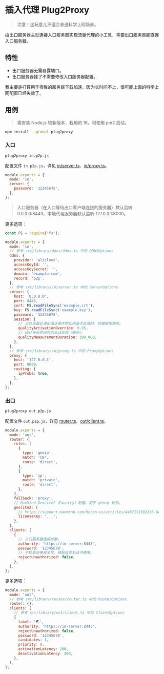 # 插入代理 Plug2Proxy

> 注意！这玩意儿不适合普通科学上网场景。

由出口服务器主动连接入口服务器实现流量代理的小工具，需要出口服务器能直连入口服务器。

## 特性

- 出口服务器无需暴露端口。
- 出口服务器挂了不需要修改入口服务器配置。

我主要是打算用于零散的服务器下载加速，因为长时间不上，很可能上面的科学上网配置已经失效了。

## 用例

> 需安装 Node.js 较新版本，我用的 16。可使用 pm2 启动。

```sh
npm install --global plug2proxy
```

### 入口

```sh
plug2proxy in.p2p.js
```

配置文件 `in.p2p.js`，详见 [in/server.ts](./src/library/in/server.ts)、[in/proxy.ts](./src/library/in/proxy.ts)。

```js
module.exports = {
  mode: 'in',
  server: {
    password: '12345678',
  },
};
```

> 入口服务器（在入口等待出口客户端连接的服务器）默认监听 0.0.0.0:8443，本地代理服务器默认监听 127.0.0.1:8000。

更多选项：

```js
const FS = require('fs');

module.exports = {
  mode: 'in',
  // 参考 src/library/ddns/ddns.ts 中的 DDNSOptions
  ddns: {
    provider: 'alicloud',
    accessKeyId: '',
    accessKeySecret: '',
    domain: 'example.com',
    record: 'p2p',
  },
  // 参考 src/library/in/server.ts 中的 ServerOptions
  server: {
    host: '0.0.0.0',
    port: 8443,
    cert: FS.readFileSync('example.crt'),
    key: FS.readFileSync('example.key'),
    password: '12345678',
    session: {
      // 当会话最近满足激活条件的比例低于此值时，将被避免使用。
      qualityActivationOverride: 0.95,
      // 统计多长时间内的会话状态（毫秒）。
      qualityMeasurementDuration: 300_000,
    },
  },
  // 参考 src/library/in/proxy.ts 中的 ProxyOptions
  proxy: {
    host: '127.0.0.1',
    port: 8000,
    routing: {
      ipProbe: true,
    },
  },
};
```

### 出口

```sh
plug2proxy out.p2p.js
```

配置文件 `out.p2p.js`，详见 [router.ts](./src/library/router/router.ts)、[out/client.ts](./src/library/out/client.ts)。

```js
module.exports = {
  mode: 'out',
  router: {
    rules: [
      {
        type: 'geoip',
        match: 'CN',
        route: 'direct',
      },
      {
        type: 'ip',
        match: 'private',
        route: 'direct',
      },
    ],
    fallback: 'proxy',
    // MaxMind GeoLite2（Country）配置，用于 geoip 规则。
    geolite2: {
      // https://support.maxmind.com/hc/en-us/articles/4407111582235-Generate-a-License-Key
      licenseKey: '...',
    },
  },
  clients: [
    {
      // 入口服务器连接参数。
      authority: 'https://in-server:8443',
      password: '12345678',
      // 不检查连接安全性，搭配自签名证书使用。
      rejectUnauthorized: false,
    },
  ],
};
```

更多选项：

```js
module.exports = {
  mode: 'out',
  // 参考 src/library/router/router.ts 中的 RouterOptions
  router: {},
  clients: [
    // 参考 src/library/out/client.ts 中的 ClientOptions
    {
      label: '🌏',
      authority: 'https://in-server:8443',
      rejectUnauthorized: false,
      password: '12345678',
      candidates: 1,
      priority: 0,
      activationLatency: 200,
      deactivationLatency: 300,
    },
  ],
};
```
